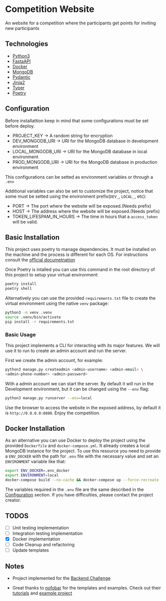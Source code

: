 # Competition Website

An website for a competition where the participants get points for inviting new participants

## Technologies

* [Python3](https://www.python.org/)
* [FastaAPI](https://fastapi.tiangolo.com/)
* [Docker](https://www.docker.com/)
* [MongoDB](https://www.mongodb.com/pt-br)
* [Pydantic](https://pydantic-docs.helpmanual.io/)
* [Jinja2](https://jinja.palletsprojects.com/en/3.0.x/)
* [Typer](https://typer.tiangolo.com/)
* [Poetry](https://python-poetry.org/)

## Configuration

Before installattion keep in mind that some configurations must be set before deploy.

* PROJECT_KEY -> A random string for encryption
* DEV_MONGODB_URI -> URI for the MongoDB database in development environment
* LOCAL_MONGODB_URI -> URI for the MongoDB database in local environment
* PROD_MONGODB_URI -> URI for the MongoDB database in production environment

This configurations can be setted as environment variables or through a `.env`

Additional variables can also be set to customize the project, notice that some must be setted using the environment prefix(`DEV_`, `LOCAL_`, etc):

* PORT -> The port where the website will be exposed.(Needs prefix)
* HOST -> The address where the website will be exposed.(Needs prefix)
* TOKEN_LIFESPAM_IN_HOURS -> The time in hours that a `access_token` will be valid.

## Basic Installation

This project uses poetry to manage dependencies. It must be installed on the machine and
the process is different for each OS. For instructions consult the [official documetnation](https://python-poetry.org/docs/#installation)

Once Poetry is intalled you can use this command in the root directory of this project to
setup your virtual environment:

```bash
poetry install
poetry shell
```

Alternatively you can use the provided `requirements.txt` file to create the virtual environment
using the native `venv` package:

```bash
python3 -m venv .venv
source .venv/bin/activate
pip install -r requirements.txt
```

### Basic Usage

This project implements a CLI for interacting with its major features.
We will use it to run to create an admin account and run the server.

First we create the admin account, for example:

```bash
python3 manage.py createadmin <admin-username> <admin-email> \
<admin-phone-number> <admin-password>
```

With a admin account we can start the server. By default it will run in the Development environment, but it can be changed using the `--env` flag:

```bash
python3 manage.py runserver --env=local
```

Use the browser to access the website in the exposed address, by default it is `http://0.0.0.0:8080`. Enjoy the competition.

## Docker Installation

As an alternative you can use Docker to deploy the project using the provided `Dockerfile` and `docker-compose.yml`. It
already creates a local MongoDB instance for the project. To use this resource you need to provide a `ENV_DOCKER` with the path
for `.env` file with the necessary value and set an `ENVIRONMENT` variable like that:

```bash
export ENV_DOCKER=.env_docker
export ENVIRONMENT=local
docker-compose build --no-cache && docker-compose up --force-recreate
```

The variables required in the `.env` file are the same described in the [Configuration](#Configuration) section. If you
have difficulties, please contact the project creator.

## TODOS

- [ ] Unit testing implementation
- [ ] Integration testing implementation
- [x] Docker implementation
- [ ] Code Cleanup and refactoring
- [ ] Update templates

## Notes

* Project implemented for the [Backend Challenge](/CHALENGE.md)

* Great thanks to [nofobar](https://github.com/nofoobar) for the templates and examples. Check out their [tutorials](https://www.fastapitutorial.com/) and [example project](https://github.com/nofoobar/JobBoard-Fastapi)
